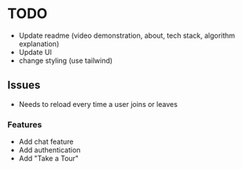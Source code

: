 # TODO

- Update readme (video demonstration, about, tech stack, algorithm explanation)
- Update UI
- change styling (use tailwind)

## Issues

- Needs to reload every time a user joins or leaves

### Features

- Add chat feature
- Add authentication
- Add "Take a Tour"
